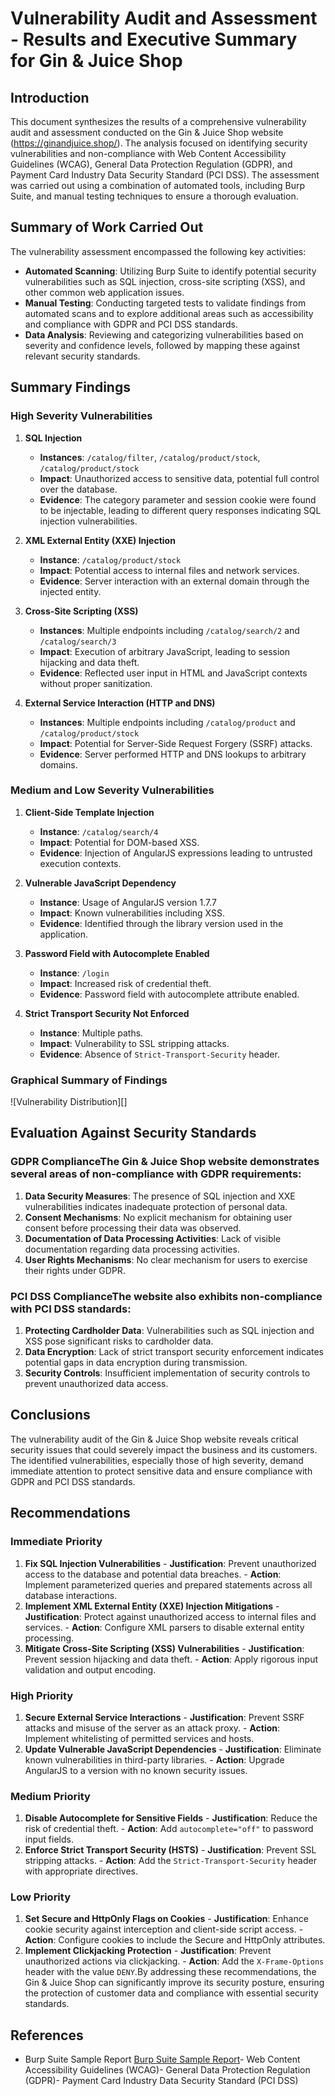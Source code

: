 # Vulnerability Audit and Assessment - Results and Executive Summary for Gin & Juice Shop

## Introduction

This document synthesizes the results of a comprehensive vulnerability audit and assessment conducted on the Gin & Juice Shop website (https://ginandjuice.shop/). The analysis focused on identifying security vulnerabilities and non-compliance with Web Content Accessibility Guidelines (WCAG), General Data Protection Regulation (GDPR), and Payment Card Industry Data Security Standard (PCI DSS). The assessment was carried out using a combination of automated tools, including Burp Suite, and manual testing techniques to ensure a thorough evaluation.

## Summary of Work Carried Out

The vulnerability assessment encompassed the following key activities:

- **Automated Scanning**: Utilizing Burp Suite to identify potential security vulnerabilities such as SQL injection, cross-site scripting (XSS), and other common web application issues.
- **Manual Testing**: Conducting targeted tests to validate findings from automated scans and to explore additional areas such as accessibility and compliance with GDPR and PCI DSS standards.
- **Data Analysis**: Reviewing and categorizing vulnerabilities based on severity and confidence levels, followed by mapping these against relevant security standards.

## Summary Findings

### High Severity Vulnerabilities

1. **SQL Injection**
   - **Instances**: `/catalog/filter`, `/catalog/product/stock`, `/catalog/product/stock`
   - **Impact**: Unauthorized access to sensitive data, potential full control over the database.
   - **Evidence**: The category parameter and session cookie were found to be injectable, leading to different query responses indicating SQL injection vulnerabilities.

2. **XML External Entity (XXE) Injection**
   - **Instance**: `/catalog/product/stock`
   - **Impact**: Potential access to internal files and network services.
   - **Evidence**: Server interaction with an external domain through the injected entity.

3. **Cross-Site Scripting (XSS)**
   - **Instances**: Multiple endpoints including `/catalog/search/2` and `/catalog/search/3`
   - **Impact**: Execution of arbitrary JavaScript, leading to session hijacking and data theft.
   - **Evidence**: Reflected user input in HTML and JavaScript contexts without proper sanitization.

4. **External Service Interaction (HTTP and DNS)**
   - **Instances**: Multiple endpoints including `/catalog/product` and `/catalog/product/stock`
   - **Impact**: Potential for Server-Side Request Forgery (SSRF) attacks.
   - **Evidence**: Server performed HTTP and DNS lookups to arbitrary domains.

### Medium and Low Severity Vulnerabilities

1. **Client-Side Template Injection**
   - **Instance**: `/catalog/search/4`
   - **Impact**: Potential for DOM-based XSS.
   - **Evidence**: Injection of AngularJS expressions leading to untrusted execution contexts.

2. **Vulnerable JavaScript Dependency**
   - **Instance**: Usage of AngularJS version 1.7.7
   - **Impact**: Known vulnerabilities including XSS.
   - **Evidence**: Identified through the library version used in the application.

3. **Password Field with Autocomplete Enabled**
   - **Instance**: `/login`
   - **Impact**: Increased risk of credential theft.
   - **Evidence**: Password field with autocomplete attribute enabled.

4. **Strict Transport Security Not Enforced**
   - **Instance**: Multiple paths.
   - **Impact**: Vulnerability to SSL stripping attacks.
   - **Evidence**: Absence of `Strict-Transport-Security` header.

### Graphical Summary of Findings

![Vulnerability Distribution][]

## Evaluation Against Security Standards
### GDPR ComplianceThe Gin & Juice Shop website demonstrates several areas of non-compliance with GDPR requirements:
1. **Data Security Measures**: The presence of SQL injection and XXE vulnerabilities indicates inadequate protection of personal data.
2. **Consent Mechanisms**: No explicit mechanism for obtaining user consent before processing their data was observed.
3. **Documentation of Data Processing Activities**: Lack of visible documentation regarding data processing activities.
4. **User Rights Mechanisms**: No clear mechanism for users to exercise their rights under GDPR.
   
### PCI DSS ComplianceThe website also exhibits non-compliance with PCI DSS standards:
1. **Protecting Cardholder Data**: Vulnerabilities such as SQL injection and XSS pose significant risks to cardholder data.
2. **Data Encryption**: Lack of strict transport security enforcement indicates potential gaps in data encryption during transmission.
3. **Security Controls**: Insufficient implementation of security controls to prevent unauthorized data access.

## Conclusions
The vulnerability audit of the Gin & Juice Shop website reveals critical security issues that could severely impact the business and its customers. The identified vulnerabilities, especially those of high severity, demand immediate attention to protect sensitive data and ensure compliance with GDPR and PCI DSS standards.

## Recommendations
### Immediate Priority
1. **Fix SQL Injection Vulnerabilities**   - **Justification**: Prevent unauthorized access to the database and potential data breaches.   - **Action**: Implement parameterized queries and prepared statements across all database interactions.
2. **Implement XML External Entity (XXE) Injection Mitigations**   - **Justification**: Protect against unauthorized access to internal files and services.   - **Action**: Configure XML parsers to disable external entity processing.
3. **Mitigate Cross-Site Scripting (XSS) Vulnerabilities**   - **Justification**: Prevent session hijacking and data theft.   - **Action**: Apply rigorous input validation and output encoding.

### High Priority
1. **Secure External Service Interactions**   - **Justification**: Prevent SSRF attacks and misuse of the server as an attack proxy.   - **Action**: Implement whitelisting of permitted services and hosts.
2. **Update Vulnerable JavaScript Dependencies**   - **Justification**: Eliminate known vulnerabilities in third-party libraries.   - **Action**: Upgrade AngularJS to a version with no known security issues.

### Medium Priority
1. **Disable Autocomplete for Sensitive Fields**   - **Justification**: Reduce the risk of credential theft.   - **Action**: Add `autocomplete="off"` to password input fields.
2. **Enforce Strict Transport Security (HSTS)**   - **Justification**: Prevent SSL stripping attacks.   - **Action**: Add the `Strict-Transport-Security` header with appropriate directives.

### Low Priority
1. **Set Secure and HttpOnly Flags on Cookies**   - **Justification**: Enhance cookie security against interception and client-side script access.   - **Action**: Configure cookies to include the Secure and HttpOnly attributes.
2. **Implement Clickjacking Protection**   - **Justification**: Prevent unauthorized actions via clickjacking.   - **Action**: Add the `X-Frame-Options` header with the value `DENY`.By addressing these recommendations, the Gin & Juice Shop can significantly improve its security posture, ensuring the protection of customer data and compliance with essential security standards.

## References
- Burp Suite Sample Report [Burp Suite Sample Report](https://portswigger.net/burp/samplereport/burpscannersamplereport)- Web Content Accessibility Guidelines (WCAG)- General Data Protection Regulation (GDPR)- Payment Card Industry Data Security Standard (PCI DSS)
